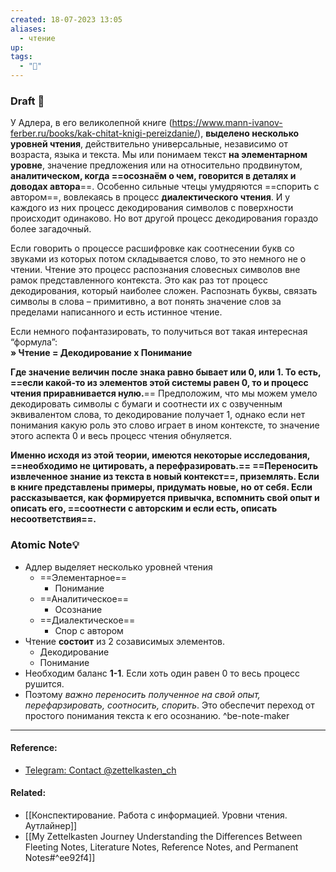 ```yaml
---
created: 18-07-2023 13:05
aliases:
  - чтение
up: 
tags:
  - "🌳"
---
```

### Draft 📝

У Адлера, в его великолепной книге (https://www.mann-ivanov-ferber.ru/books/kak-chitat-knigi-pereizdanie/), **выделено несколько уровней чтения**, действительно универсальные, независимо от возраста, языка и текста. Мы или понимаем текст **на элементарном уровне**, значение предложения или на относительно продвинутом, **аналитическом, когда ==осознаём о чем, говорится в деталях и доводах автора**==. Особенно сильные чтецы умудряются ==спорить с автором==, вовлекаясь в процесс **диалектического чтения**. И у каждого из них процесс декодирования символов с поверхности происходит одинаково. Но вот другой процесс декодирования гораздо более загадочный.  
  
Если говорить о процессе расшифровке как соотнесении букв со звуками из которых потом складывается слово, то это немного не о чтении. Чтение это процесс распознания словесных символов вне рамок представленного контекста. Это как раз тот процесс декодирования, который наиболее сложен. Распознать буквы, связать символы в слова – примитивно, а вот понять значение слов за пределами написанного и есть истинное чтение.   
  
Если немного пофантазировать, то получиться вот такая интересная “формула”:   
**» Чтение = Декодирование x Понимание**
  
**Где значение величин после знака равно бывает или 0, или 1. То есть, ==если какой-то из элементов этой системы равен 0, то и процесс чтения приравнивается нулю.**== Предположим, что мы можем умело декодировать символы с бумаги и соотнести их с озвученным эквивалентом слова, то декодирование получает 1, однако если нет понимания какую роль это слово играет в ином контексте, то значение этого аспекта 0 и весь процесс чтения обнуляется.
  
**Именно исходя из этой теории, имеются некоторые исследования, ==необходимо не цитировать, а перефразировать.== ==Переносить извлеченное знание из текста в новый контекст==, приземлять. Если в книге представлены примеры, придумать новые, но от себя. Если рассказывается, как формируется привычка, вспомнить свой опыт и описать его, ==соотнести с авторским и если есть, описать несоответствия==.**


### Atomic Note💡
- Адлер выделяет несколько уровней чтения
	- ==Элементарное==
		- Понимание
	- ==Аналитическое==
		- Осознание
	- ==Диалектическое==
		- Спор с автором
- Чтение **состоит** из 2 созависимых элементов.
	- Декодирование
	- Понимание
- Необходим баланс **1-1**. Если хоть один равен 0 то весь процесс рушится.
- Поэтому *важно переносить полученное на свой опыт, перефарзировать, соотносить, спорить*. Это обеспечит переход от простого понимания текста к его осознанию. ^be-note-maker
---
#### Reference:
- [Telegram: Contact @zettelkasten\_ch](https://t.me/zettelkasten_ch/262)
#### Related:
- [[Конспектирование. Работа с информацией. Уровни чтения. Аутлайнер]]
- [[My Zettelkasten Journey Understanding the Differences Between Fleeting Notes, Literature Notes, Reference Notes, and Permanent Notes#^ee92f4]]
